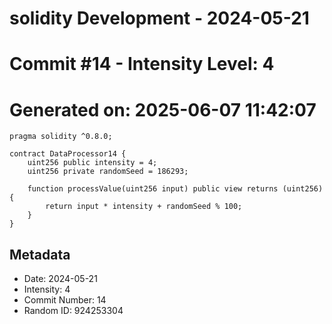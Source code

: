 ﻿# solidity Development - 2024-05-21
# Commit #14 - Intensity Level: 4
# Generated on: 2025-06-07 11:42:07
```solidity
pragma solidity ^0.8.0;

contract DataProcessor14 {
    uint256 public intensity = 4;
    uint256 private randomSeed = 186293;

    function processValue(uint256 input) public view returns (uint256) {
        return input * intensity + randomSeed % 100;
    }
}
```
## Metadata
- Date: 2024-05-21
- Intensity: 4
- Commit Number: 14
- Random ID: 924253304
